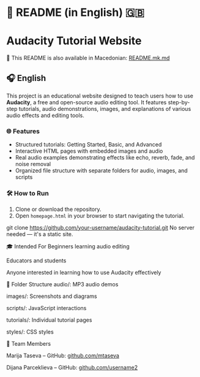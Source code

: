 # 📘 README (in English) 🇬🇧
# Audacity Tutorial Website
📘 This README is also available in Macedonian: [README.mk.md](./README.mk.md)

## 🎧 English

This project is an educational website designed to teach users how to use **Audacity**, a free and open-source audio editing tool. It features step-by-step tutorials, audio demonstrations, images, and explanations of various audio effects and editing tools.

### 🌐 Features
- Structured tutorials: Getting Started, Basic, and Advanced
- Interactive HTML pages with embedded images and audio
- Real audio examples demonstrating effects like echo, reverb, fade, and noise removal
- Organized file structure with separate folders for audio, images, and scripts

### 🛠️ How to Run
1. Clone or download the repository.
2. Open `homepage.html` in your browser to start navigating the tutorial.

git clone https://github.com/your-username/audacity-tutorial.git
No server needed — it's a static site.

🎓 Intended For
Beginners learning audio editing

Educators and students

Anyone interested in learning how to use Audacity effectively

📂 Folder Structure
audio/: MP3 audio demos

images/: Screenshots and diagrams

scripts/: JavaScript interactions

tutorials/: Individual tutorial pages

styles/: CSS styles

👥 Team Members

Marija Taseva – GitHub: [github.com/mtaseva](https://github.com/mtaseva)

Dijana Parceklieva – GitHub: [github.com/username2](https://github.com/username2)